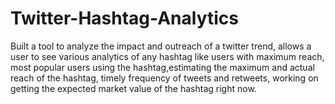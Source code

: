 # Twitter-Hashtag-Analytics
Built a tool to analyze the impact and outreach of a twitter trend, allows a user to see various analytics of any hashtag like users with maximum reach, most popular users using the hashtag,estimating the maximum and actual reach of the hashtag, timely frequency of tweets and retweets, working on getting the expected market value of the hashtag right now.
